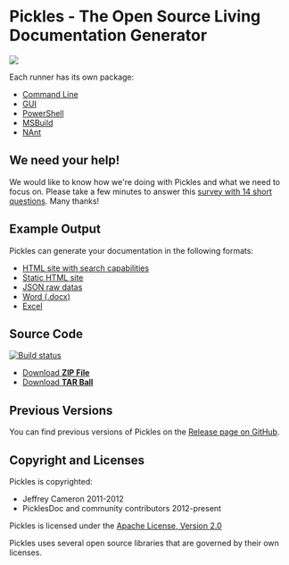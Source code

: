 # Pickles - The Open Source Living Documentation Generator

![](./Images/download.png)

Each runner has its own package:

* [Command Line](https://github.com/picklesdoc/pickles/releases/download/v0.19.0/pickles-exe-0.19.0.zip)
* [GUI](https://github.com/picklesdoc/pickles/releases/download/v0.19.0/pickles-gui-0.19.0.zip)
* [PowerShell](https://github.com/picklesdoc/pickles/releases/download/v0.19.0/pickles-powershell-0.19.0.zip)
* [MSBuild](https://github.com/picklesdoc/pickles/releases/download/v0.19.0/pickles-msbuild-0.19.0.zip)
* [NAnt](https://github.com/picklesdoc/pickles/releases/download/v0.19.0/pickles-nant-0.19.0.zip)

## We need your help!

We would like to know how we're doing with Pickles and what we need to focus on. Please take a few minutes to answer this [survey with 14 short questions](http://3348403.polldaddy.com/s/pickles "Pickles Survey"). Many thanks!

## Example Output

 Pickles can generate your documentation in the following formats:

- [HTML site with search capabilities](./Output/DHtml/Index.html)
- [Static HTML site](./Output/Html/index.html)
- [JSON raw datas](./Output/JSON/pickledFeatures.json)
- [Word (.docx)](./Output/Word/Pickles.docx)
- [Excel](./Output/Excel/features.xlsx)

## Source Code

[![Build status](https://ci.appveyor.com/api/projects/status/rqt59hq1m2jt2a5v)](https://ci.appveyor.com/project/dirkrombauts/pickles-715)

- [Download **ZIP File**](https://github.com/picklesdoc/pickles/zipball/master)
- [Download **TAR Ball**](https://github.com/picklesdoc/pickles/tarball/master)

## Previous Versions

You can find previous versions of Pickles on the [Release page on GitHub](https://github.com/picklesdoc/pickles/releases).

## Copyright and Licenses

Pickles is copyrighted:

- Jeffrey Cameron 2011-2012
- PicklesDoc and community contributors 2012-present

Pickles is licensed under the [Apache License, Version 2.0](http://www.apache.org/licenses/LICENSE-2.0)

Pickles uses several open source libraries that are governed by their own licenses.  
